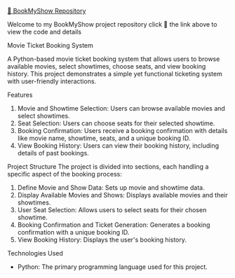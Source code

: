 [🔗 BookMyShow Repository](https://github.com/Dhilli-prasad/bookmy_show)

Welcome to my BookMyShow project repository click 🎯 the link above to view the code and details 

Movie Ticket Booking System 

A Python-based movie ticket booking system that allows users to browse available movies, select showtimes, choose seats, and view booking history. This project demonstrates a simple yet functional ticketing system with user-friendly interactions.

Features
1. Movie and Showtime Selection: Users can browse available movies and select showtimes.
2. Seat Selection: Users can choose seats for their selected showtime.
3. Booking Confirmation: Users receive a booking confirmation with details like movie name, showtime, seats, and a unique booking ID.
4. View Booking History: Users can view their booking history, including details of past bookings.

Project Structure
The project is divided into sections, each handling a specific aspect of the booking process:

1. Define Movie and Show Data: Sets up movie and showtime data.
2. Display Available Movies and Shows: Displays available movies and their showtimes.
3. User Seat Selection: Allows users to select seats for their chosen showtime.
4. Booking Confirmation and Ticket Generation: Generates a booking confirmation with a unique booking ID.
5. View Booking History: Displays the user's booking history.

Technologies Used
- Python: The primary programming language used for this project.

